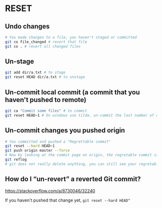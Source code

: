 # RESET

## Undo changes

```bash
# You made changes to a file, you haven't staged or committed
git co file_changed # revert that file
git co . # revert all changed files
```

## Un-stage

```bash
git add dir/a.txt # to stage
git reset HEAD dir/a.txt # to unstage
```

## Un-commit local commit (a commit that you haven't pushed to remote)

```bash
git ca "Commit some files" # to commit
git reset HEAD~1 # On windows use tilda, un-commit the last number of commits
```

## Un-commit changes you pushed origin

```bash
# You committed and pushed a "Regrettable commit"
git reset --hard HEAD~1
git push origin master --force
# Now by looking at the commit page on origin, the regretable commit is gone from the list
git reflog
# git does not really delete anything, you can still see your regretable commit with reflog 
```
## How do I “un-revert” a reverted Git commit?
https://stackoverflow.com/a/8730046/32240

If you haven't pushed that change yet, `git reset --hard HEAD^`
